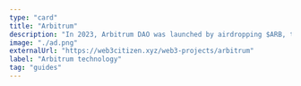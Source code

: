 ```yaml
---
type: "card"
title: "Arbitrum"
description: "In 2023, Arbitrum DAO was launched by airdropping $ARB, the ERC-20 governance token for Arbitrum Nova and Arbitrum One"
image: "./ad.png"
externalUrl: "https://web3citizen.xyz/web3-projects/arbitrum"
label: "Arbitrum technology"
tag: "guides"
---
```

